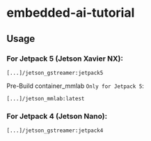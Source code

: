 # embedded-ai-tutorial

## Usage

### For Jetpack 5 (Jetson Xavier NX):

```[...]/jetson_gstreamer:jetpack5```

Pre-Build container_mmlab `Only for Jetpack 5`:

```[...]/jetson_mmlab:latest```

### For Jetpack 4 (Jetson Nano):

```[...]/jetson_gstreamer:jetpack4```
